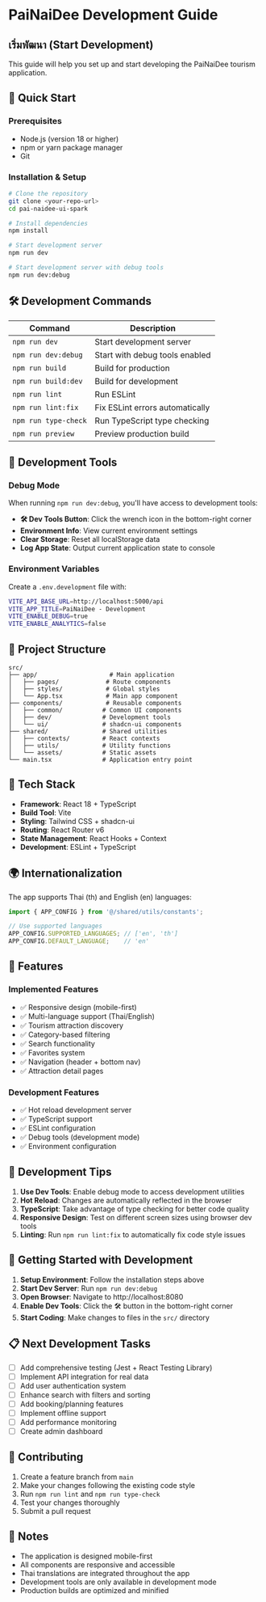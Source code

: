 # PaiNaiDee Development Guide

## เริ่มพัฒนา (Start Development)

This guide will help you set up and start developing the PaiNaiDee tourism application.

## 🚀 Quick Start

### Prerequisites
- Node.js (version 18 or higher)
- npm or yarn package manager
- Git

### Installation & Setup

```bash
# Clone the repository
git clone <your-repo-url>
cd pai-naidee-ui-spark

# Install dependencies
npm install

# Start development server
npm run dev

# Start development server with debug tools
npm run dev:debug
```

## 🛠️ Development Commands

| Command | Description |
|---------|-------------|
| `npm run dev` | Start development server |
| `npm run dev:debug` | Start with debug tools enabled |
| `npm run build` | Build for production |
| `npm run build:dev` | Build for development |
| `npm run lint` | Run ESLint |
| `npm run lint:fix` | Fix ESLint errors automatically |
| `npm run type-check` | Run TypeScript type checking |
| `npm run preview` | Preview production build |

## 🧰 Development Tools

### Debug Mode
When running `npm run dev:debug`, you'll have access to development tools:

- **🛠️ Dev Tools Button**: Click the wrench icon in the bottom-right corner
- **Environment Info**: View current environment settings
- **Clear Storage**: Reset all localStorage data
- **Log App State**: Output current application state to console

### Environment Variables

Create a `.env.development` file with:
```bash
VITE_API_BASE_URL=http://localhost:5000/api
VITE_APP_TITLE=PaiNaiDee - Development
VITE_ENABLE_DEBUG=true
VITE_ENABLE_ANALYTICS=false
```

## 📁 Project Structure

```
src/
├── app/                    # Main application
│   ├── pages/             # Route components
│   ├── styles/            # Global styles
│   └── App.tsx            # Main app component
├── components/            # Reusable components
│   ├── common/           # Common UI components
│   ├── dev/              # Development tools
│   └── ui/               # shadcn-ui components
├── shared/               # Shared utilities
│   ├── contexts/         # React contexts
│   ├── utils/            # Utility functions
│   └── assets/           # Static assets
└── main.tsx              # Application entry point
```

## 🎨 Tech Stack

- **Framework**: React 18 + TypeScript
- **Build Tool**: Vite
- **Styling**: Tailwind CSS + shadcn-ui
- **Routing**: React Router v6
- **State Management**: React Hooks + Context
- **Development**: ESLint + TypeScript

## 🌍 Internationalization

The app supports Thai (th) and English (en) languages:

```typescript
import { APP_CONFIG } from '@/shared/utils/constants';

// Use supported languages
APP_CONFIG.SUPPORTED_LANGUAGES; // ['en', 'th']
APP_CONFIG.DEFAULT_LANGUAGE;    // 'en'
```

## 📱 Features

### Implemented Features
- ✅ Responsive design (mobile-first)
- ✅ Multi-language support (Thai/English)
- ✅ Tourism attraction discovery
- ✅ Category-based filtering
- ✅ Search functionality
- ✅ Favorites system
- ✅ Navigation (header + bottom nav)
- ✅ Attraction detail pages

### Development Features
- ✅ Hot reload development server
- ✅ TypeScript support
- ✅ ESLint configuration
- ✅ Debug tools (development mode)
- ✅ Environment configuration

## 🔧 Development Tips

1. **Use Dev Tools**: Enable debug mode to access development utilities
2. **Hot Reload**: Changes are automatically reflected in the browser
3. **TypeScript**: Take advantage of type checking for better code quality
4. **Responsive Design**: Test on different screen sizes using browser dev tools
5. **Linting**: Run `npm run lint:fix` to automatically fix code style issues

## 🚦 Getting Started with Development

1. **Setup Environment**: Follow the installation steps above
2. **Start Dev Server**: Run `npm run dev:debug`
3. **Open Browser**: Navigate to http://localhost:8080
4. **Enable Dev Tools**: Click the 🛠️ button in the bottom-right corner
5. **Start Coding**: Make changes to files in the `src/` directory

## 📋 Next Development Tasks

- [ ] Add comprehensive testing (Jest + React Testing Library)
- [ ] Implement API integration for real data
- [ ] Add user authentication system
- [ ] Enhance search with filters and sorting
- [ ] Add booking/planning features
- [ ] Implement offline support
- [ ] Add performance monitoring
- [ ] Create admin dashboard

## 🤝 Contributing

1. Create a feature branch from `main`
2. Make your changes following the existing code style
3. Run `npm run lint` and `npm run type-check`
4. Test your changes thoroughly
5. Submit a pull request

## 📝 Notes

- The application is designed mobile-first
- All components are responsive and accessible
- Thai translations are integrated throughout the app
- Development tools are only available in development mode
- Production builds are optimized and minified